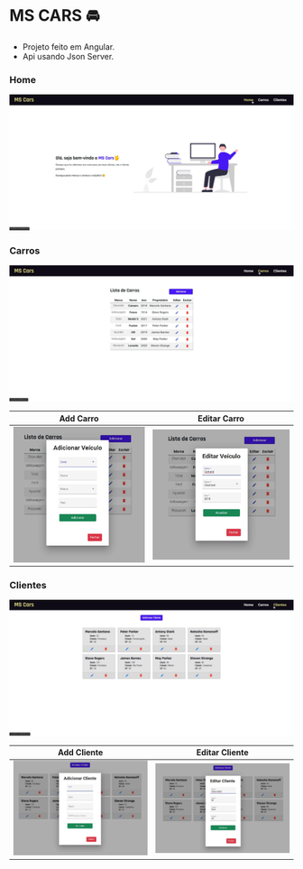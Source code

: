 # MS CARS 🚘

- Projeto feito em Angular.
- Api usando Json Server.

### Home

<img src = "./prints/home.jpg">

### Carros

<img src = "./prints/car-list.jpg">

Add Carro             |  Editar Carro
:-------------------------:|:-------------------------:
<img src= "./prints/add-car.jpg">  |  <img src= "./prints/edit-car.jpg">

### Clientes

<img src = "./prints/clients.jpg">

Add Cliente             |  Editar Cliente
:-------------------------:|:-------------------------:
<img src= "./prints/add-client.jpg">  |  <img src= "./prints/edit-client.jpg">

